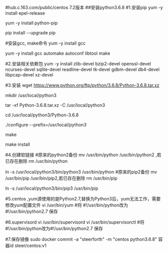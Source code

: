 #hub.c.163.com/public/centos  7.2版本
##安装python3.6.8
#1.安装pip
yum -y install epel-release
 
yum -y install python-pip

pip install --upgrade pip

#安装gcc, make命令
yum -y install gcc

yum -y install gcc automake autoconf libtool make

#2.安装相关依赖包
yum -y install zlib-devel bzip2-devel openssl-devel ncurses-devel sqlite-devel readline-devel tk-devel gdbm-devel db4-devel libpcap-devel xz-devel

#3.安装
wget https://www.python.org/ftp/python/3.6.8/Python-3.6.8.tar.xz

mkdir /usr/local/python3

tar -xf Python-3.6.8.tar.xz -C /usr/local/python3

cd /usr/local/python3/Python-3.6.8

./configure --prefix=/usr/local/python3

make 

make install

#4.创建软链接
#原来的python2备份 mv /usr/bin/python /usr/bin/python2 ,若已存在删除 
rm /usr/bin/python

ln -s /usr/local/python3/bin/python3 /usr/bin/python
#原来的pip2备份 mv /usr/bin/pip /usr/bin/pip2,若已存在删除
rm /usr/bin/pip

ln -s /usr/local/python3/bin/pip3 /usr/bin/pip


#5.centos ,yum源使用的是Python2.7,替换为Python3后，yum无法工作，需要修改yum配置文件
vi /usr/bin/yum
#将   #!/usr/bin/python改为#!/usr/bin/python2.7  保存


#6.supervisord
vi /usr/bin/supervisord
vi /usr/bin/supervisorctl
#将   #!/usr/bin/python改为#!/usr/bin/python2.7  保存


#7.保存镜像
sudo docker commit -a "steerforth" -m "centos python3.6.8" 容器id steer/centos:v1

